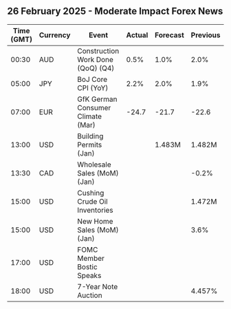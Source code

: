 ## 26 February 2025 - Moderate Impact Forex News

| Time (GMT) | Currency | Event | Actual | Forecast | Previous |
|------|----------|-------|--------|----------|----------|
| 00:30 | AUD | Construction Work Done (QoQ) (Q4) | 0.5% | 1.0% | 2.0% |
| 05:00 | JPY | BoJ Core CPI (YoY) | 2.2% | 2.0% | 1.9% |
| 07:00 | EUR | GfK German Consumer Climate (Mar) | -24.7 | -21.7 | -22.6 |
| 13:00 | USD | Building Permits (Jan) |  | 1.483M | 1.482M |
| 13:30 | CAD | Wholesale Sales (MoM) (Jan) |  |  | -0.2% |
| 15:00 | USD | Cushing Crude Oil Inventories |  |  | 1.472M |
| 15:00 | USD | New Home Sales (MoM) (Jan) |  |  | 3.6% |
| 17:00 | USD | FOMC Member Bostic Speaks |  |  |  |
| 18:00 | USD | 7-Year Note Auction |  |  | 4.457% |

